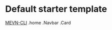 # Default starter template

[MEVN-CLI](https://github.com/madlabsinc/mevn-cli)
.home
.Navbar
.Card

<!-- <img alt="Vue logo" src="../assets/mevn.jpg" width="350" /> -->
